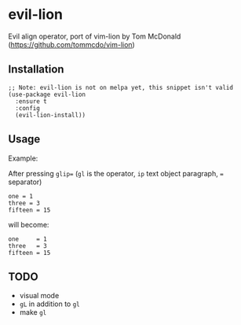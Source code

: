 
evil-lion
=========

Evil align operator, port of vim-lion by Tom McDonald (https://github.com/tommcdo/vim-lion)

Installation
------------

``` emacs-lisp
;; Note: evil-lion is not on melpa yet, this snippet isn't valid
(use-package evil-lion
  :ensure t
  :config
  (evil-lion-install))
```

Usage
-----

Example:

After pressing `glip=` (`gl` is the operator, `ip` text object paragraph, `=` separator)
```
one = 1
three = 3
fifteen = 15
```

will become:

```
one     = 1
three   = 3
fifteen = 15
```

TODO
----
- visual mode
- `gL` in addition to `gl`
- make `gl` 
